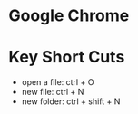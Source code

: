 # Google Chrome 
Key Short Cuts
==============

- open a file: ctrl + O
- new file: ctrl + N
- new folder: ctrl + shift + N